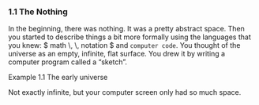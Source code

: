 <h3 class="title">1.1 The Nothing</h3>
<p class="main-text small-text">
    In the beginning, there was nothing. It was a pretty abstract space. Then you started to describe things
    a bit more formally using the languages that you knew: $ math \, \, notation $ and <code>computer code</code>. You thought of
    the universe as an empty, infinite, flat surface. You drew it by writing a computer program called a “sketch”.
</p>
<p class="main-text small-text">Example 1.1 The early universe</p>
<script type="text/p5" data-autoplay src="/sketches/chapter-1/early-universe.js"></script>
<p class="main-text small-text">Not exactly infinite, but your computer screen only had so much space.</p>
